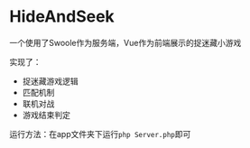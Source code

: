 # HideAndSeek

一个使用了Swoole作为服务端，Vue作为前端展示的捉迷藏小游戏

实现了：
- 捉迷藏游戏逻辑
- 匹配机制
- 联机对战
- 游戏结束判定

运行方法：在app文件夹下运行`php Server.php`即可
